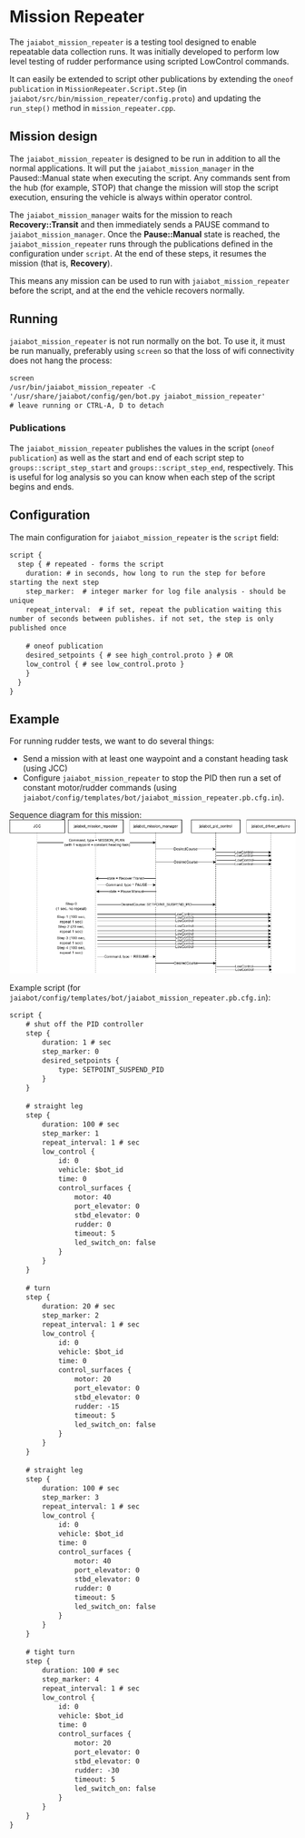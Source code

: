 # Mission Repeater

The `jaiabot_mission_repeater` is a testing tool designed to enable repeatable data collection runs. It was initially developed to perform low level testing of rudder performance using scripted LowControl commands.

It can easily be extended to script other publications by extending the `oneof publication` in `MissionRepeater.Script.Step` (in `jaiabot/src/bin/mission_repeater/config.proto`) and updating the `run_step()` method in `mission_repeater.cpp`.

## Mission design

The `jaiabot_mission_repeater` is designed to be run in addition to all the normal applications. It will put the `jaiabot_mission_manager` in the Paused::Manual state when executing the script. Any commands sent from the hub (for example, STOP) that change the mission will stop the script execution, ensuring the vehicle is always within operator control.

The `jaiabot_mission_manager` waits for the mission to reach **Recovery::Transit** and then immediately sends a PAUSE command to `jaiabot_mission_manager`. Once the **Pause::Manual** state is reached, the `jaiabot_mission_repeater` runs through the publications defined in the configuration under `script`. At the end of these steps, it resumes the mission (that is, **Recovery**).

This means any mission can be used to run with `jaiabot_mission_repeater` before the script, and at the end the vehicle recovers normally.

## Running

`jaiabot_mission_repeater` is not run normally on the bot. To use it, it must be run manually, preferably using `screen` so that the loss of wifi connectivity does not hang the process:

```
screen
/usr/bin/jaiabot_mission_repeater -C '/usr/share/jaiabot/config/gen/bot.py jaiabot_mission_repeater'
# leave running or CTRL-A, D to detach
```

### Publications

The `jaiabot_mission_repeater` publishes the values in the script (`oneof publication`) as well as the start and end of each script step to `groups::script_step_start` and `groups::script_step_end`, respectively. This is useful for log analysis so you can know when each step of the script begins and ends.

## Configuration

The main configuration for `jaiabot_mission_repeater` is the `script` field:

```
script {
  step { # repeated - forms the script
    duration: # in seconds, how long to run the step for before starting the next step
    step_marker:  # integer marker for log file analysis - should be unique
    repeat_interval:  # if set, repeat the publication waiting this number of seconds between publishes. if not set, the step is only published once
    
    # oneof publication
    desired_setpoints { # see high_control.proto } # OR
    low_control { # see low_control.proto }
    }
  }
}
```


## Example

For running rudder tests, we want to do several things:

 - Send a mission with at least one waypoint and a constant heading task (using JCC)
 - Configure `jaiabot_mission_repeater` to stop the PID then run a set of constant motor/rudder commands (using `jaiabot/config/templates/bot/jaiabot_mission_repeater.pb.cfg.in`).
 
 Sequence diagram for this mission:
 ![](../figures/mission-repeater-rudder.png)
 
Example script (for `jaiabot/config/templates/bot/jaiabot_mission_repeater.pb.cfg.in`):

```
script {
    # shut off the PID controller
    step {
        duration: 1 # sec
        step_marker: 0
        desired_setpoints {
            type: SETPOINT_SUSPEND_PID
        }
    }

    # straight leg
    step { 
        duration: 100 # sec
        step_marker: 1
        repeat_interval: 1 # sec
        low_control { 
            id: 0
            vehicle: $bot_id
            time: 0
            control_surfaces { 
                motor: 40
                port_elevator: 0
                stbd_elevator: 0
                rudder: 0
                timeout: 5
                led_switch_on: false
            }
        }
    }

    # turn
    step { 
        duration: 20 # sec
        step_marker: 2
        repeat_interval: 1 # sec
        low_control { 
            id: 0
            vehicle: $bot_id
            time: 0
            control_surfaces { 
                motor: 20
                port_elevator: 0
                stbd_elevator: 0
                rudder: -15
                timeout: 5
                led_switch_on: false
            }
        }
    }

    # straight leg
    step { 
        duration: 100 # sec
        step_marker: 3
        repeat_interval: 1 # sec
        low_control { 
            id: 0
            vehicle: $bot_id
            time: 0
            control_surfaces { 
                motor: 40
                port_elevator: 0
                stbd_elevator: 0
                rudder: 0
                timeout: 5
                led_switch_on: false
            }
        }
    }

    # tight turn
    step { 
        duration: 100 # sec
        step_marker: 4
        repeat_interval: 1 # sec
        low_control { 
            id: 0
            vehicle: $bot_id
            time: 0
            control_surfaces { 
                motor: 20
                port_elevator: 0
                stbd_elevator: 0
                rudder: -30
                timeout: 5
                led_switch_on: false
            }
        }
    }    
}
```

